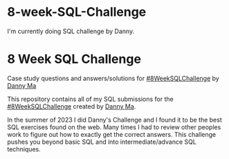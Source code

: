 # 8-week-SQL-Challenge
I'm currently doing SQL challenge by Danny.
# 8 Week SQL Challenge
Case study questions and answers/solutions for [#8WeekSQLChallenge](https://8weeksqlchallenge.com/ "8 Week SQL Challenge") by [Danny Ma](https://www.datawithdanny.com/ "Data With Danny")

This repository contains all of my SQL submissions for the [#8WeekSQLChallenge](https://8weeksqlchallenge.com/ "8 Week SQL Challenge") created by [Danny Ma](https://www.datawithdanny.com/ "Data With Danny").

In the summer of 2023 I did Danny's Challenge and I found it to be the best SQL exercises found on the web.  Many times I had to review other peoples work to figure out how to exactly get the correct answers.  This challenge pushes you beyond basic SQL and into intermediate/advance SQL techniques.
